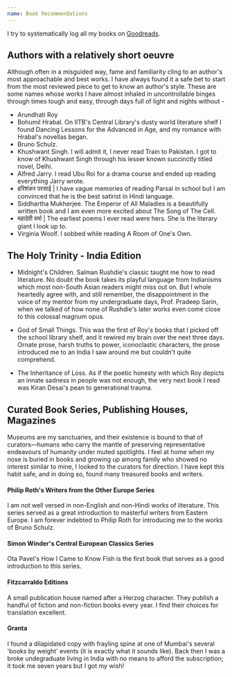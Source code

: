 ```yaml
---
name: Book Recommendations
---
```

I try to systematically log all my books on [Goodreads](https://www.goodreads.com/user/show/58088325-toshi-parmar). 
## Authors with a relatively short oeuvre
Although often in a misguided way, fame and familiarity cling to an author's most approachable and best works. I have always found it a safe bet to start from the most reviewed piece to get to know an author's style. These are some names whose works I have almost inhaled in uncontrollable binges through times tough and easy, through days full of light and nights without -

- Arundhati Roy
- Bohumil Hrabal.
    On IITB's Central Library's dusty world literature shelf I found Dancing Lessons for the Advanced in Age, and my romance with Hrabal's novellas began.
- Bruno Schulz.
- Khushwant Singh.
    I will admit it, I never read Train to Pakistan. I got to know of Khushwant Singh through his lesser known succinctly titled novel, Delhi.
- Alfred Jarry.
    I read Ubu Roi for a drama course and ended up reading everything Jarry wrote.
- हरिशंकर परसाई |
    I have vague memories of reading Parsai in school but I am convinced that he is the best satirist in Hindi language.
- Siddhartha Mukherjee.
    The Emperor of All Maladies is a beautifully written book and I am even more excited about The Song of The Cell.
- महादेवी वर्मा |
    The earliest poems I ever read were hers. She is the literary giant I look up to.
- Virginia Woolf.
    I sobbed while reading A Room of One's Own.    

## The Holy Trinity - India Edition

- Midnight's Children. Salman Rushdie's classic taught me how to read literature. No doubt the book takes its playful language from Indianisms which most non-South Asian readers might miss out on. But I whole heartedly agree with, and still remember, the disappointment in the voice of my mentor from my undergraduate days, Prof. Pradeep Sarin, when we talked of how none of Rushdie's later works even come close to this colossal magnum opus.

- God of Small Things. This was the first of Roy's books that I picked off the school library shelf, and it rewired my brain over the next three days. Ornate prose, harsh truths to power, iconoclastic characters, the prose introduced me to an India I saw around me but couldn't quite comprehend. 

- The Inheritance of Loss. As if the poetic honesty with which Roy depicts an innate sadness in people was not enough, the very next book I read was Kiran Desai's pean to generational trauma. 

## Curated Book Series, Publishing Houses, Magazines
Museums are my sanctuaries, and their existence is bound to that of curators—humans who carry the mantle of preserving representative endeavours of humanity under muted spotlights. I feel at home when my nose is buried in books and growing up among family who showed no interest similar to mine, I looked to the curators for direction. I have kept this habit safe, and in doing so, found many treasured books and writers.

#### Philip Roth's Writers from the Other Europe Series
I am not well versed in non-English and non-Hindi works of literature. This series served as a great introduction to masterful writers from Eastern Europe. I am forever indebted to Philip Roth for introducing me to the works of Bruno Schulz.

#### Simon Winder's Central European Classics Series
Ota Pavel's How I Came to Know Fish is the first book that serves as a good introduction to this series.

#### Fitzcarraldo Editions
A small publication house named after a Herzog character. They publish a handful of fiction and non-fiction books every year. I find their choices for translation excellent.

#### Granta
I found a dilapidated copy with frayling spine at one of Mumbai's several 'books by weight' events (it is exactly what it sounds like). Back then I was a broke undegraduate living in India with no means to afford the subscription; it took me seven years but I got my wish!

<body> 
	<div id="sketch-container" style="text-align:center;">
                <script type="text/javascript" src="{{ "assets/picrewtoshi.js" | relative_url }}"></script>
        </div>
</body>